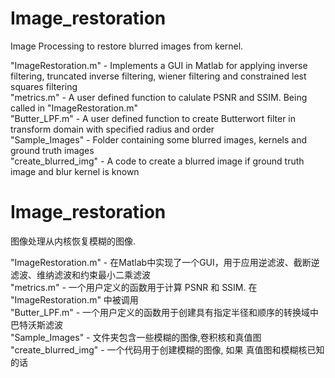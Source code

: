 # Image_restoration  
  
Image Processing to restore blurred images from kernel.  
  
"ImageRestoration.m" - Implements a GUI in Matlab for applying inverse filtering, truncated inverse filtering, wiener filtering and constrained lest squares filtering  
"metrics.m" - A user defined function to calulate PSNR and SSIM. Being called in "ImageRestoration.m"  
"Butter_LPF.m" - A user defined function to create Butterwort filter in transform domain with specified radius and order  
"Sample_Images" - Folder containing some blurred images, kernels and ground truth images  
"create_blurred_img" - A code to create a blurred image if ground truth image and blur kernel is known
  
	
	
# Image_restoration  
  
图像处理从内核恢复模糊的图像.  
  
"ImageRestoration.m" - 在Matlab中实现了一个GUI，用于应用逆滤波、截断逆滤波、维纳滤波和约束最小二乘滤波  
"metrics.m" - 一个用户定义的函数用于计算 PSNR 和 SSIM. 在 "ImageRestoration.m" 中被调用  
"Butter_LPF.m" - 一个用户定义的函数用于创建具有指定半径和顺序的转换域中巴特沃斯滤波  
"Sample_Images" - 文件夹包含一些模糊的图像,卷积核和真值图  
"create_blurred_img" - 一个代码用于创建模糊的图像, 如果 真值图和模糊核已知的话  
